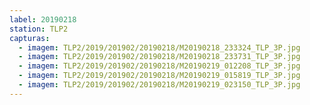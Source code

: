 ```yaml
---
label: 20190218
station: TLP2
capturas:
  - imagem: TLP2/2019/201902/20190218/M20190218_233324_TLP_3P.jpg
  - imagem: TLP2/2019/201902/20190218/M20190218_233731_TLP_3P.jpg
  - imagem: TLP2/2019/201902/20190218/M20190219_012208_TLP_3P.jpg
  - imagem: TLP2/2019/201902/20190218/M20190219_015819_TLP_3P.jpg
  - imagem: TLP2/2019/201902/20190218/M20190219_023150_TLP_3P.jpg
---
```

